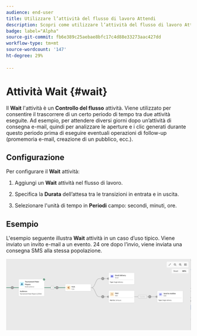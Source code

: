 ```yaml
---
audience: end-user
title: Utilizzare l’attività del flusso di lavoro Attendi
description: Scopri come utilizzare l’attività del flusso di lavoro Attendi
badge: label="Alpha"
source-git-commit: fb6e389c25aebae8bfc17c4d88e33273aac427dd
workflow-type: tm+mt
source-wordcount: '147'
ht-degree: 29%

---
```



# Attività Wait {#wait}

Il **Wait** l&#39;attività è un **Controllo del flusso** attività. Viene utilizzato per consentire il trascorrere di un certo periodo di tempo tra due attività eseguite. Ad esempio, per attendere diversi giorni dopo un’attività di consegna e-mail, quindi per analizzare le aperture e i clic generati durante questo periodo prima di eseguire eventuali operazioni di follow-up (promemoria e-mail, creazione di un pubblico, ecc.).

## Configurazione

Per configurare il **Wait** attività:

1. Aggiungi un **Wait** attività nel flusso di lavoro.

1. Specifica la **Durata** dell’attesa tra le transizioni in entrata e in uscita.

1. Selezionare l&#39;unità di tempo in **Periodi** campo: secondi, minuti, ore.

## Esempio

L&#39;esempio seguente illustra **Wait** attività in un caso d’uso tipico. Viene inviato un invito e-mail a un evento. 24 ore dopo l’invio, viene inviata una consegna SMS alla stessa popolazione.

![](../assets/workflow-wait-example.png)
